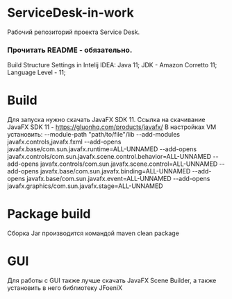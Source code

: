 # ServiceDesk-in-work
Рабочий репозиторий проекта Service Desk. 
### Прочитать README - обязательно.  
Build Structure Settings in Intelij IDEA:  Java 11; JDK - Amazon Corretto 11; Language Level - 11;

# Build
Для запуска нужно скачать JavaFX SDK 11. Ссылка на скачивание JavaFX SDK 11 - https://gluonhq.com/products/javafx/
В настройках VM установить: 
--module-path
"path/to/file"/lib
--add-modules
javafx.controls,javafx.fxml
--add-opens
javafx.base/com.sun.javafx.runtime=ALL-UNNAMED
--add-opens
javafx.controls/com.sun.javafx.scene.control.behavior=ALL-UNNAMED
--add-opens
javafx.controls/com.sun.javafx.scene.control=ALL-UNNAMED
--add-opens
javafx.base/com.sun.javafx.binding=ALL-UNNAMED
--add-opens
javafx.base/com.sun.javafx.event=ALL-UNNAMED
--add-opens
javafx.graphics/com.sun.javafx.stage=ALL-UNNAMED

# Package build
Сборка Jar производится командой maven clean package

# GUI
Для работы с GUI также лучше скачать JavaFX Scene Builder, а также установить в него библиотеку JFoeniX